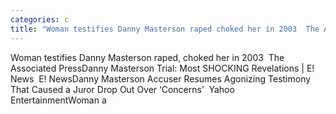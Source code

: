 ```yaml
---
categories: c
title: "Woman testifies Danny Masterson raped choked her in 2003  The Associated Press"
---
```

Woman testifies Danny Masterson raped, choked her in 2003&nbsp;&nbsp;The Associated PressDanny Masterson Trial: Most SHOCKING Revelations | E! News&nbsp;&nbsp;E! NewsDanny Masterson Accuser Resumes Agonizing Testimony That Caused a Juror Drop Out Over ‘Concerns’&nbsp;&nbsp;Yahoo EntertainmentWoman a
